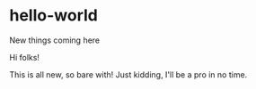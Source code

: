 # hello-world
New things coming here

Hi folks!

This is all new, so bare with!
Just kidding, I'll be a pro in no time.
